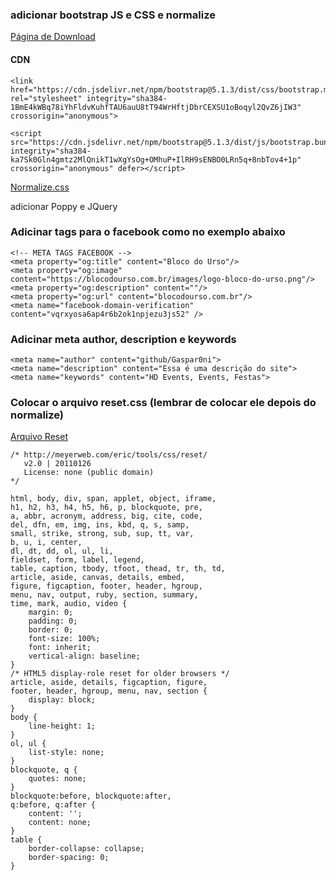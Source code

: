 


### adicionar bootstrap JS e CSS e normalize

[Página de Download](https://getbootstrap.com/docs/5.1/getting-started/download/)

#### CDN
```
<link href="https://cdn.jsdelivr.net/npm/bootstrap@5.1.3/dist/css/bootstrap.min.css" rel="stylesheet" integrity="sha384-1BmE4kWBq78iYhFldvKuhfTAU6auU8tT94WrHftjDbrCEXSU1oBoqyl2QvZ6jIW3" crossorigin="anonymous">

<script src="https://cdn.jsdelivr.net/npm/bootstrap@5.1.3/dist/js/bootstrap.bundle.min.js" integrity="sha384-ka7Sk0Gln4gmtz2MlQnikT1wXgYsOg+OMhuP+IlRH9sENBO0LRn5q+8nbTov4+1p" crossorigin="anonymous" defer></script>
```
[Normalize.css](https://necolas.github.io/normalize.css/)

adicionar Poppy e JQuery

### Adicinar tags para o facebook como no exemplo abaixo

```
<!-- META TAGS FACEBOOK -->
<meta property="og:title" content="Bloco do Urso"/>
<meta property="og:image" content="https://blocodourso.com.br/images/logo-bloco-do-urso.png"/>
<meta property="og:description" content=""/>
<meta property="og:url" content="blocodourso.com.br"/>
<meta name="facebook-domain-verification" content="vqrxyosa6ap4r6b2ok1npjezu3js52" />
```

### Adicinar meta author, description e keywords

```
<meta name="author" content="github/Gaspar0ni">
<meta name="description" content="Essa é uma descrição do site">
<meta name="keywords" content="HD Events, Events, Festas">
```

### Colocar o arquivo reset.css (lembrar de colocar ele depois do normalize)

[Arquivo Reset](https://meyerweb.com/eric/tools/css/reset/)

```
/* http://meyerweb.com/eric/tools/css/reset/ 
   v2.0 | 20110126
   License: none (public domain)
*/

html, body, div, span, applet, object, iframe,
h1, h2, h3, h4, h5, h6, p, blockquote, pre,
a, abbr, acronym, address, big, cite, code,
del, dfn, em, img, ins, kbd, q, s, samp,
small, strike, strong, sub, sup, tt, var,
b, u, i, center,
dl, dt, dd, ol, ul, li,
fieldset, form, label, legend,
table, caption, tbody, tfoot, thead, tr, th, td,
article, aside, canvas, details, embed, 
figure, figcaption, footer, header, hgroup, 
menu, nav, output, ruby, section, summary,
time, mark, audio, video {
	margin: 0;
	padding: 0;
	border: 0;
	font-size: 100%;
	font: inherit;
	vertical-align: baseline;
}
/* HTML5 display-role reset for older browsers */
article, aside, details, figcaption, figure, 
footer, header, hgroup, menu, nav, section {
	display: block;
}
body {
	line-height: 1;
}
ol, ul {
	list-style: none;
}
blockquote, q {
	quotes: none;
}
blockquote:before, blockquote:after,
q:before, q:after {
	content: '';
	content: none;
}
table {
	border-collapse: collapse;
	border-spacing: 0;
}
```
